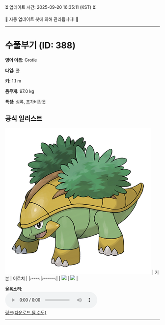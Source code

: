 
⏳ 업데이트 시간: 2025-09-20 16:35:11 (KST) ⏳

🤖 자동 업데이트 봇에 의해 관리됩니다! 🤖

---

# 수풀부기 (ID: 388)
**영어 이름:** Grotle

**타입:** 풀

**키:** 1.1 m

**몸무게:** 97.0 kg

**특성:** 심록, 조가비갑옷

## 공식 일러스트
![](https://raw.githubusercontent.com/PokeAPI/sprites/master/sprites/pokemon/other/official-artwork/388.png)
| 기본 | 이로치 |
|:----:|:------:|
| <img src="http://play.pokemonshowdown.com/sprites/ani/grotle.gif" width="200"> | <img src="http://play.pokemonshowdown.com/sprites/ani-shiny/grotle.gif" width="200"> |

**울음소리:**<br><audio controls src="https://raw.githubusercontent.com/PokeAPI/cries/main/cries/pokemon/latest/388.ogg"></audio><br> [링크(다운로드 될 수도)](https://raw.githubusercontent.com/PokeAPI/cries/main/cries/pokemon/latest/388.ogg)


---
